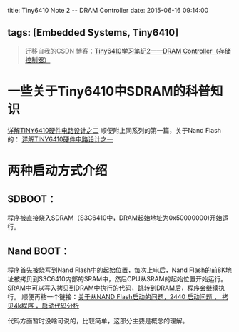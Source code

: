 title: Tiny6410 Note 2 -- DRAM Controller
date: 2015-06-16 09:14:00

tags: [Embedded Systems, Tiny6410]
---

> 迁移自我的CSDN 博客：[Tiny6410学习笔记2——DRAM Controller（存储控制器）](http://blog.csdn.net/sulxxy/article/details/46514477)

# 一些关于Tiny6410中SDRAM的科普知识
[详解TINY6410硬件电路设计之二](http://www.eepw.com.cn/article/268241.htm)
顺便附上同系列的第一篇，关于Nand Flash的：
[详解TINY6410硬件电路设计之一](http://www.eepw.com.cn/article/267639.htm)
<!-- more -->

# 两种启动方式介绍
## SDBOOT：
程序被直接烧入SDRAM（S3C6410中，DRAM起始地址为0x50000000)开始运行。
## Nand BOOT：
程序首先被烧写到Nand Flash中的起始位置，每次上电后，Nand Flash的前8K地址被拷贝到S3C6410内部的SRAM中，然后CPU从SRAM的起始位置开始运行。SRAM中可以写入拷贝到DRAM中执行的代码，跳转到DRAM后，程序会继续执行。
顺便再粘一个链接：[关于从NAND Flash启动的问题，2440 启动问题 ， 拷贝4k程序 ，启动代码分析](http://blog.csdn.net/lanmanck/article/details/4194016)

代码方面暂时没啥可说的，比较简单，这部分主要是概念的理解。

